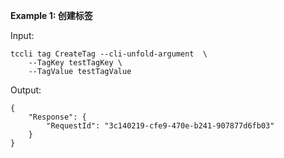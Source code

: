 **Example 1: 创建标签**



Input: 

```
tccli tag CreateTag --cli-unfold-argument  \
    --TagKey testTagKey \
    --TagValue testTagValue
```

Output: 
```
{
    "Response": {
        "RequestId": "3c140219-cfe9-470e-b241-907877d6fb03"
    }
}
```

